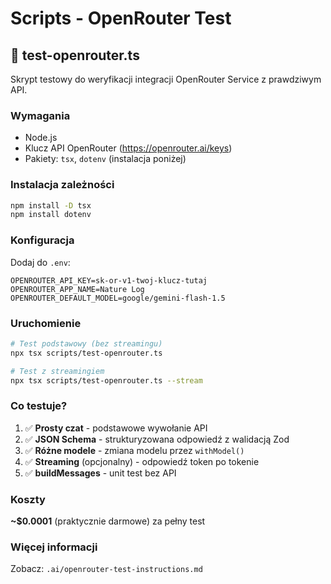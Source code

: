 # Scripts - OpenRouter Test

## 📄 test-openrouter.ts

Skrypt testowy do weryfikacji integracji OpenRouter Service z prawdziwym API.

### Wymagania

- Node.js
- Klucz API OpenRouter (https://openrouter.ai/keys)
- Pakiety: `tsx`, `dotenv` (instalacja poniżej)

### Instalacja zależności

```bash
npm install -D tsx
npm install dotenv
```

### Konfiguracja

Dodaj do `.env`:

```env
OPENROUTER_API_KEY=sk-or-v1-twoj-klucz-tutaj
OPENROUTER_APP_NAME=Nature Log
OPENROUTER_DEFAULT_MODEL=google/gemini-flash-1.5
```

### Uruchomienie

```bash
# Test podstawowy (bez streamingu)
npx tsx scripts/test-openrouter.ts

# Test z streamingiem
npx tsx scripts/test-openrouter.ts --stream
```

### Co testuje?

1. ✅ **Prosty czat** - podstawowe wywołanie API
2. ✅ **JSON Schema** - strukturyzowana odpowiedź z walidacją Zod
3. ✅ **Różne modele** - zmiana modelu przez `withModel()`
4. ✅ **Streaming** (opcjonalny) - odpowiedź token po tokenie
5. ✅ **buildMessages** - unit test bez API

### Koszty

**~$0.0001** (praktycznie darmowe) za pełny test

### Więcej informacji

Zobacz: `.ai/openrouter-test-instructions.md`
